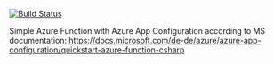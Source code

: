 [![Build Status](https://dev.azure.com/StefanHoeneise/StefanHoeneise/_apis/build/status/HoeniS.TestAzureFunction?branchName=master)](https://dev.azure.com/StefanHoeneise/StefanHoeneise/_build/latest?definitionId=1&branchName=master)

Simple Azure Function with Azure App Configuration according to MS documentation: https://docs.microsoft.com/de-de/azure/azure-app-configuration/quickstart-azure-function-csharp
